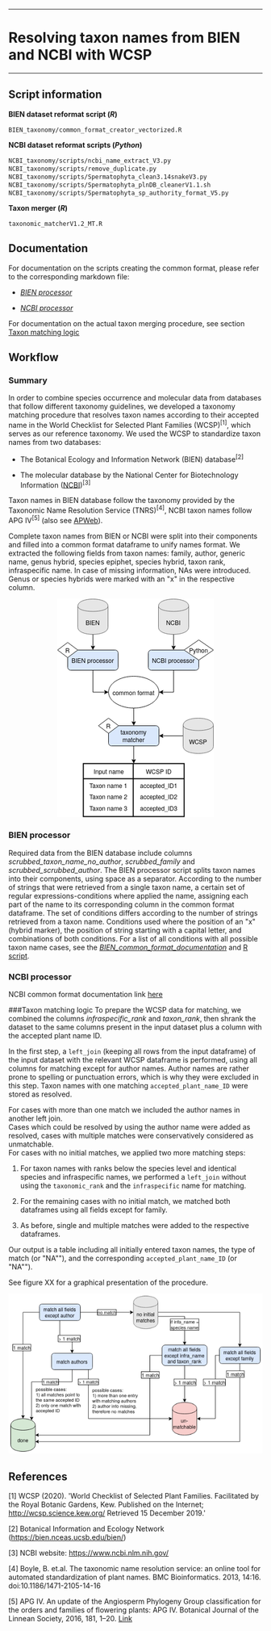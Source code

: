 
---
# Resolving taxon names from BIEN and NCBI with WCSP
---

## Script information  

**BIEN dataset reformat script (_R_)**  

    BIEN_taxonomy/common_format_creator_vectorized.R  

**NCBI dataset reformat scripts (_Python_)**  

    NCBI_taxonomy/scripts/ncbi_name_extract_V3.py  
    NCBI_taxonomy/scripts/remove_duplicate.py  
    NCBI_taxonomy/scripts/Spermatophyta_clean3.14snakeV3.py  
    NCBI_taxonomy/scripts/Spermatophyta_plnDB_cleanerV1.1.sh  
    NCBI_taxonomy/scripts/Spermatophyta_sp_authority_format_V5.py  
    
**Taxon merger (_R_)**      

    taxonomic_matcherV1.2_MT.R  
  
## Documentation  

For documentation on the scripts creating the common format, please refer to the corresponding markdown file:  

  + *[BIEN processor](/BIEN_taxonomy/BIEN_common_format_documentation.md)*
  
  + *[NCBI processor](/NCBI_taxonomy/README.md)*

For documentation on the actual taxon merging procedure, see section [Taxon matching logic](###taxon-matching-logic)


<!--
**Taxonomic matching**  

*taxonomic_matcherV1.2_MT.R* performs the matching of the selected common format resulting from BIEN or NCBI data with the [World Checklist of Selected Plant Families (WCSP)](https://wcsp.science.kew.org/home.do).


##   Workflow for taxon matching logic
![workflow for matching](workflow_matching.png) -->



## Workflow  
<!-- 
A text that serves as general documentation of the matching prodecure that can be used e.g. in a supplement.
-->

### Summary
In order to combine species occurrence and molecular data from databases that follow different taxonomy guidelines, we developed a taxonomy matching procedure that resolves taxon names according to their accepted name in the World Checklist for Selected Plant Families (WCSP)<sup>[1]</sup>, which serves as our reference taxonomy. We used the WCSP to standardize taxon names from two databases:  
+ The Botanical Ecology and Information Network (BIEN) database<sup>[2]</sup>  
	
+ The molecular database by the National Center for Biotechnology Information ([NCBI](https://www.ncbi.nlm.nih.gov/))<sup>[3]</sup>  

Taxon names in BIEN database follow the taxonomy provided by the Taxonomic Name Resolution Service (TNRS)<sup>[4]</sup>, NCBI taxon names follow APG IV<sup>[5]</sup> (also see [APWeb](http://www.mobot.org/MOBOT/research/APweb/)).  

Complete taxon names from BIEN or NCBI were split into their components and filled into a common format dataframe to unify names format. We extracted the following fields from taxon names: family, author, generic name, genus hybrid, species epiphet, species hybrid, taxon rank, infraspecific name. In case of missing information, NAs were introduced. Genus or species hybrids were marked with an "x" in the respective column.

<p align="center">
<img src="taxonomy_matching_overview.png"/>  
</p>  


### BIEN processor
Required data from the BIEN database include columns *scrubbed_taxon_name_no_author*, *scrubbed_family* and *scrubbed_scrubbed_author*. The BIEN processor script splits taxon names into their components, using space as a separator. According to the number of strings that were retrieved from a single taxon name, a certain set of regular expressions-conditions where applied the name, assigning each part of the name to its corresponding column in the common format dataframe. The set of conditions differs according to the number of strings retrieved from a taxon name. Conditions used where the position of an "x" (hybrid marker), the position of string starting with a capital letter, and combinations of both conditions. For a list of all conditions with all possible taxon name cases, see the *[BIEN_common_format_documentation](BIEN_common_format_documentation.md)* and [R script](common_format_creator_vectorized.R). 


### NCBI processor
 NCBI common format documentation link [here](/NCBI_taxonomy/README.md)

###Taxon matching logic
To prepare the WCSP data for matching, we combined the columns *infraspecific_rank* and *taxon_rank*, then shrank the dataset to the same columns present in the input dataset plus a column with the accepted plant name ID.

In the first step, a `left_join` (keeping all rows from the input dataframe) of the input dataset with the relevant WCSP dataframe is performed, using all columns for matching except for author names. Author names are rather prone to spelling or punctuation errors, which is why they were excluded in this step. Taxon names with one matching `accepted_plant_name_ID` were stored as resolved.  

For cases with more than one match we included the author names in another left join.  
Cases which could be resolved by using the author name were added as resolved, cases with multiple matches were conservatively considered as unmatchable.  
For cases with no initial matches, we applied two more matching steps:  

1. For taxon names with ranks below the species level and identical species and infraspecific names, we performed a `left_join` without using the `taxonomic_rank` and the `infraspecific` name for matching.  
		
2. For the remaining cases with no initial match, we matched both dataframes using all fields except for family.  
		
3. As before, single and multiple matches were added to the respective dataframes.  
	
Our output is a table including all initially entered taxon names, the type of match (or "NA""), and the corresponding `accepted_plant_name_ID` (or "NA"").  

See figure XX for a graphical presentation of the procedure.

<p align="center">
<img src="workflow_matching.png"/>  
</p>  

## References  

[1] WCSP (2020). 'World Checklist of Selected Plant Families. Facilitated by the Royal Botanic Gardens, Kew. Published on the Internet; http://wcsp.science.kew.org/ Retrieved 15 December 2019.'  

[2] Botanical Information and Ecology Network (https://bien.nceas.ucsb.edu/bien/)  

[3] NCBI website: https://www.ncbi.nlm.nih.gov/  

[4] Boyle, B. et.al. The taxonomic name resolution service: an online tool for automated standardization of plant names. BMC Bioinformatics. 2013, 14:16. doi:10.1186/1471-2105-14-16  

[5] APG IV. An update of the Angiosperm Phylogeny Group classification for the orders and families of flowering plants: APG IV. Botanical Journal of the Linnean Society, 2016, 181, 1–20. [Link](https://academic.oup.com/botlinnean/article/181/1/1/2416499)  

